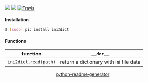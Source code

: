 <!--
https://pypi.org/project/readme-generator/
https://pypi.org/project/python-readme-generator/
-->

[![](https://img.shields.io/pypi/pyversions/ini2dict.svg?longCache=True)](https://pypi.org/project/ini2dict/)
[![](https://img.shields.io/pypi/v/ini2dict.svg?maxAge=3600)](https://pypi.org/project/ini2dict/)
[![Travis](https://api.travis-ci.org/looking-for-a-job/ini2dict.py.svg?branch=master)](https://travis-ci.org/looking-for-a-job/ini2dict.py/)

#### Installation
```bash
$ [sudo] pip install ini2dict
```

#### Functions
function|`__doc__`
-|-
`ini2dict.read(path)` |return a dictionary with ini file data

<p align="center">
    <a href="https://pypi.org/project/python-readme-generator/">python-readme-generator</a>
</p>